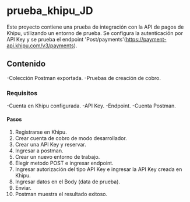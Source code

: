 # prueba_khipu_JD
Este proyecto contiene una prueba de integración con la API de pagos de Khipu, utilizando un entorno de prueba. Se configura la autenticación por API Key y se prueba el endpoint 'Post/payments'(https://payment-api.khipu.com/v3/payments).

## Contenido
-Colección Postman exportada.
-Pruebas de creación de cobro.

### Requisitos
-Cuenta en Khipu configurada.
-API Key.
-Endpoint.
-Cuenta Postman.

#### Pasos
1. Registrarse en Khipu.
2. Crear cuenta de cobro de modo desarrollador.
3. Crear una API Key y reservar.
4. Ingresar a postman.
5. Crear un nuevo entorno de trabajo.
6. Elegir metodo POST e ingresar endpoint.
7. Ingresar autorización del tipo API Key e ingresar la API Key creada en Khipu.
8. Ingresar datos en el Body (data de prueba).
9. Enviar.
10. Postman muestra el resultado exitoso.
